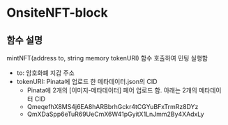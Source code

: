 # OnsiteNFT-block

## 함수 설명
mintNFT(address to, string memory tokenURI) 함수 호출하여 민팅 실행함
- to: 암호화폐 지갑 주소
- tokenURI: Pinata에 업로드 한 메타데이터.json의 CID 
  - Pinata에 2개의 [이미지-메타데이터] 페어 업로드 함. 아래는 2개의 메타데이터 CID 
  - QmeqefhX8MS4j6EA8hARBbrhGckr4tCGYuBFxTrmRz8DYz
  - QmXDaSpp6eTuR69UeCmX6W41pGyitX1LnJmm2By4XAdxLy
